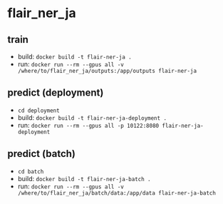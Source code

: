 # flair_ner_ja

## train
- build: `docker build -t flair-ner-ja .`
- run: `docker run --rm --gpus all -v /where/to/flair_ner_ja/outputs:/app/outputs flair-ner-ja`

## predict (deployment)
- `cd deployment`
- build: `docker build -t flair-ner-ja-deployment .`
- run: `docker run --rm --gpus all -p 10122:8080 flair-ner-ja-deployment`

## predict (batch)
- `cd batch`
- build: `docker build -t flair-ner-ja-batch .`
- run: `docker run --rm --gpus all -v /where/to/flair_ner_ja/batch/data:/app/data flair-ner-ja-batch`
